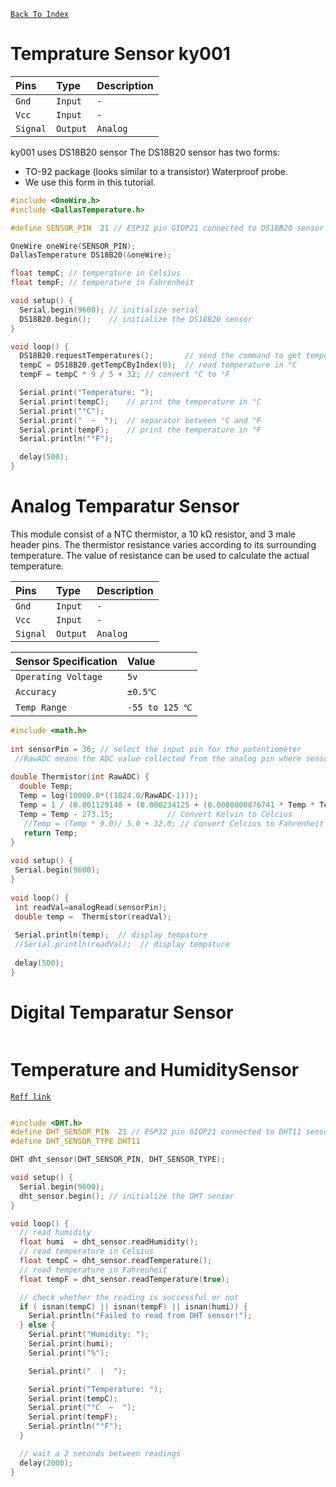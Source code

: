 [`Back To Index`](https://github.com/Sanjay0302/Sensor-Workshop-#readme)

# Temprature Sensor ky001

</div>
<div id="header" align="center" >

| Pins | Type     | Description                |
| :-------- | :------- | :------------------------- |
| `Gnd`| `Input` | `-` |
| `Vcc`| `Input` | `-` |
| `Signal`| `Output` | `Analog` |

 

</div>

ky001 uses DS18B20 sensor
The DS18B20 sensor has two forms:

- TO-92 package (looks similar to a transistor) Waterproof probe. 
- We use this form in this tutorial.

```c
#include <OneWire.h>
#include <DallasTemperature.h>

#define SENSOR_PIN  21 // ESP32 pin GIOP21 connected to DS18B20 sensor's DQ pin

OneWire oneWire(SENSOR_PIN);
DallasTemperature DS18B20(&oneWire);

float tempC; // temperature in Celsius
float tempF; // temperature in Fahrenheit

void setup() {
  Serial.begin(9600); // initialize serial
  DS18B20.begin();    // initialize the DS18B20 sensor
}

void loop() {
  DS18B20.requestTemperatures();       // send the command to get temperatures
  tempC = DS18B20.getTempCByIndex(0);  // read temperature in °C
  tempF = tempC * 9 / 5 + 32; // convert °C to °F

  Serial.print("Temperature: ");
  Serial.print(tempC);    // print the temperature in °C
  Serial.print("°C");
  Serial.print("  ~  ");  // separator between °C and °F
  Serial.print(tempF);    // print the temperature in °F
  Serial.println("°F");

  delay(500);
}

```

# Analog Temparatur Sensor
This module consist of a NTC thermistor, a 10 kΩ resistor, and 3 male header pins. The thermistor resistance varies according to its surrounding temperature. The value of resistance can be used to calculate the actual temperature.

</div>
<div id="header" align="center" >

| Pins | Type     | Description                |
| :-------- | :------- | :------------------------- |
| `Gnd`| `Input` | `-` |
| `Vcc`| `Input` | `-` |
| `Signal`| `Output` | `Analog` |

| Sensor Specification|Value|
| :------------------------- | :------------------------- |
| `Operating Voltage`|`5v`|
| `Accuracy`|`±0.5℃`|
| `Temp Range`|`-55 to 125 ℃`|

</div>

```c
#include <math.h>
 
int sensorPin = 36; // select the input pin for the potentiometer
 //RawADC means the ADC value collected from the analog pin where sensor is connected
 
double Thermistor(int RawADC) {
  double Temp;
  Temp = log(10000.0*((1024.0/RawADC-1))); 
  Temp = 1 / (0.001129148 + (0.000234125 + (0.0000000876741 * Temp * Temp ))* Temp );
  Temp = Temp - 273.15;            // Convert Kelvin to Celcius
   //Temp = (Temp * 9.0)/ 5.0 + 32.0; // Convert Celcius to Fahrenheit
   return Temp;
}
 
void setup() {
 Serial.begin(9600);
}
 
void loop() {
 int readVal=analogRead(sensorPin);
 double temp =  Thermistor(readVal);
 
 Serial.println(temp);  // display tempature
 //Serial.println(readVal);  // display tempature
 
 delay(500);
}

```

# Digital Temparatur Sensor
```c

```


# Temperature and HumiditySensor
[`Reff link`](https://esp32io.com/tutorials/esp32-temperature-humidity-sensor)

```c

#include <DHT.h>
#define DHT_SENSOR_PIN  21 // ESP32 pin GIOP21 connected to DHT11 sensor
#define DHT_SENSOR_TYPE DHT11

DHT dht_sensor(DHT_SENSOR_PIN, DHT_SENSOR_TYPE);

void setup() {
  Serial.begin(9600);
  dht_sensor.begin(); // initialize the DHT sensor
}

void loop() {
  // read humidity
  float humi  = dht_sensor.readHumidity();
  // read temperature in Celsius
  float tempC = dht_sensor.readTemperature();
  // read temperature in Fahrenheit
  float tempF = dht_sensor.readTemperature(true);

  // check whether the reading is successful or not
  if ( isnan(tempC) || isnan(tempF) || isnan(humi)) {
    Serial.println("Failed to read from DHT sensor!");
  } else {
    Serial.print("Humidity: ");
    Serial.print(humi);
    Serial.print("%");

    Serial.print("  |  ");

    Serial.print("Temperature: ");
    Serial.print(tempC);
    Serial.print("°C  ~  ");
    Serial.print(tempF);
    Serial.println("°F");
  }

  // wait a 2 seconds between readings
  delay(2000);
}

```
